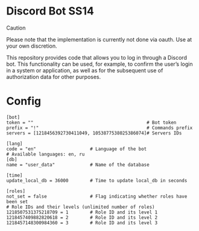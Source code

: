 # Discord Bot SS14
> [!CAUTION]
> Please note that the implementation is currently not done via oauth.
> Use at your own discretion.

This repository provides code that allows you to log in through a Discord bot. This functionality can be used, for example, to confirm the user’s login in a system or application, as well as for the subsequent use of authorization data for other purposes.

# Config
```
[bot]
token = ""                                          # Bot token
prefix = "!"                                        # Commands prefix
servers = [1218456392730411049, 1053877538025386074]# Servers IDs

[lang]
code = "en"                    # Language of the bot
# Available languages: en, ru
[db]
name = "user_data"             # Name of the database

[time]
update_local_db = 36000        # Time to update local_db in seconds

[roles]
not_set = false                # Flag indicating whether roles have been set
# Role IDs and their levels (unlimited number of roles)
1218507531375218709 = 1        # Role ID and its level 1
1218457409882820618 = 2        # Role ID and its level 2
1218457148300984360 = 3        # Role ID and its level 3
```
